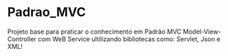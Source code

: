 # Padrao_MVC

Projeto base para praticar o conhecimento em Padrão MVC  Model-View-Controller com WeB Service ultilizando bibliotecas como: Servlet, Json e XML!
